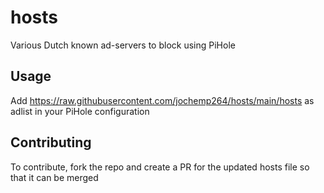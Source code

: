 # hosts
Various Dutch known ad-servers to block using PiHole

## Usage
Add https://raw.githubusercontent.com/jochemp264/hosts/main/hosts as adlist in your PiHole configuration

## Contributing
To contribute, fork the repo and create a PR for the updated hosts file so that it can be merged
